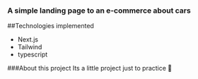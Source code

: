 ### A simple landing page to an e-commerce about cars 

##Technologies implemented
- Next.js
- Tailwind
- typescript


###About this project 
Its a little project just to practice 🚀
